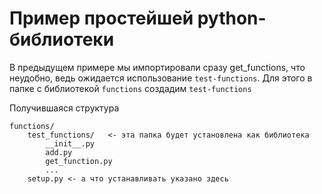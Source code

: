 # Пример простейшей python-библиотеки 

В предыдущем примере мы импортировали сразу get_functions, что неудобно, ведь ожидается использование `test-functions`. Для этого в папке с библиотекой `functions` создадим `test-functions`

Получившаяся структура

    functions/
        test_functions/   <- эта папка будет установлена как библиотека
            __init__.py
            add.py
            get_function.py
            ...
        setup.py <- а что устанавливать указано здесь
